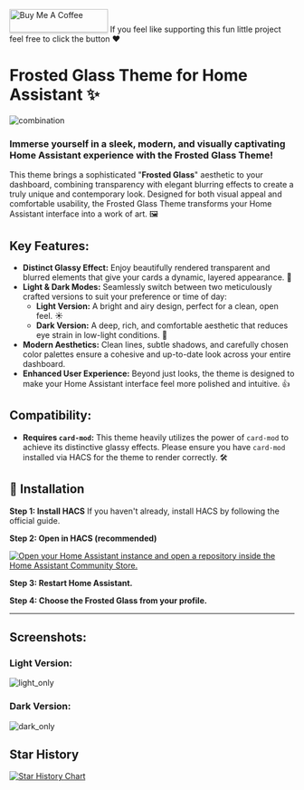 <a href="https://www.buymeacoffee.com/wessamlauf" target="_blank"><img src="https://www.buymeacoffee.com/assets/img/custom_images/orange_img.png" alt="Buy Me A Coffee" style="height: 41px !important;width: 174px !important;box-shadow: 0px 3px 2px 0px rgba(190, 190, 190, 0.5) !important;-webkit-box-shadow: 0px 3px 2px 0px rgba(190, 190, 190, 0.5) !important;" ></a>
If you feel like supporting this fun little project feel free to click the button ❤

# Frosted Glass Theme for Home Assistant ✨
![combination](https://github.com/user-attachments/assets/80d402d2-708c-40cb-887f-4c4d12cc729c)


### Immerse yourself in a sleek, modern, and visually captivating Home Assistant experience with the Frosted Glass Theme\!

This theme brings a sophisticated "**Frosted Glass**" aesthetic to your dashboard, combining transparency with elegant blurring effects to create a truly unique and contemporary look. Designed for both visual appeal and comfortable usability, the Frosted Glass Theme transforms your Home Assistant interface into a work of art. 🖼️

## **Key Features:**

  * **Distinct Glassy Effect:** Enjoy beautifully rendered transparent and blurred elements that give your cards a dynamic, layered appearance. 🌟
  * **Light & Dark Modes:** Seamlessly switch between two meticulously crafted versions to suit your preference or time of day: 
      * **Light Version:** A bright and airy design, perfect for a clean, open feel. ☀️
      * **Dark Version:** A deep, rich, and comfortable aesthetic that reduces eye strain in low-light conditions. 🌙
  * **Modern Aesthetics:** Clean lines, subtle shadows, and carefully chosen color palettes ensure a cohesive and up-to-date look across your entire dashboard.
  * **Enhanced User Experience:** Beyond just looks, the theme is designed to make your Home Assistant interface feel more polished and intuitive. 👍

## **Compatibility:**

  * **Requires `card-mod`:** This theme heavily utilizes the power of `card-mod` to achieve its distinctive glassy effects. Please ensure you have `card-mod` installed via HACS for the theme to render correctly. 🛠️


## 🚀 Installation

**Step 1: Install HACS**
If you haven't already, install HACS by following the official guide.

**Step 2: Open in HACS (recommended)** 

[![Open your Home Assistant instance and open a repository inside the Home Assistant Community Store.](https://my.home-assistant.io/badges/hacs_repository.svg)](https://my.home-assistant.io/redirect/hacs_repository/?owner=WessamLauf&repository=homeassistant-frosted-glass-themes&category=theme) 

**Step 3: Restart Home Assistant.**

**Step 4: Choose the Frosted Glass from your profile.**

-----

## **Screenshots:**

### Light Version:
![light_only](https://github.com/user-attachments/assets/f4255065-c137-4a90-a7d1-f49ebd33870c)


### Dark Version:
![dark_only](https://github.com/user-attachments/assets/e4686ecb-4ff8-476c-ab03-f90330ba2f74)

## Star History

[![Star History Chart](https://api.star-history.com/svg?repos=wessamlauf/homeassistant-frosted-glass-themes&type=Date)](https://www.star-history.com/#wessamlauf/homeassistant-frosted-glass-themes&Date)
